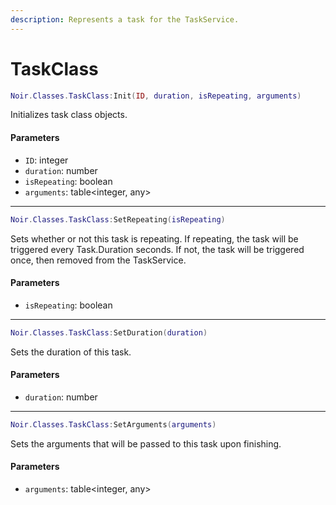 ```yaml
---
description: Represents a task for the TaskService.
---
```


# TaskClass

```lua
Noir.Classes.TaskClass:Init(ID, duration, isRepeating, arguments)
```

Initializes task class objects.

#### Parameters

* `ID`: integer
* `duration`: number
* `isRepeating`: boolean
* `arguments`: table\<integer, any>

***

```lua
Noir.Classes.TaskClass:SetRepeating(isRepeating)
```

Sets whether or not this task is repeating. If repeating, the task will be triggered every Task.Duration seconds. If not, the task will be triggered once, then removed from the TaskService.

#### Parameters

* `isRepeating`: boolean

***

```lua
Noir.Classes.TaskClass:SetDuration(duration)
```

Sets the duration of this task.

#### Parameters

* `duration`: number

***

```lua
Noir.Classes.TaskClass:SetArguments(arguments)
```

Sets the arguments that will be passed to this task upon finishing.

#### Parameters

* `arguments`: table\<integer, any>
